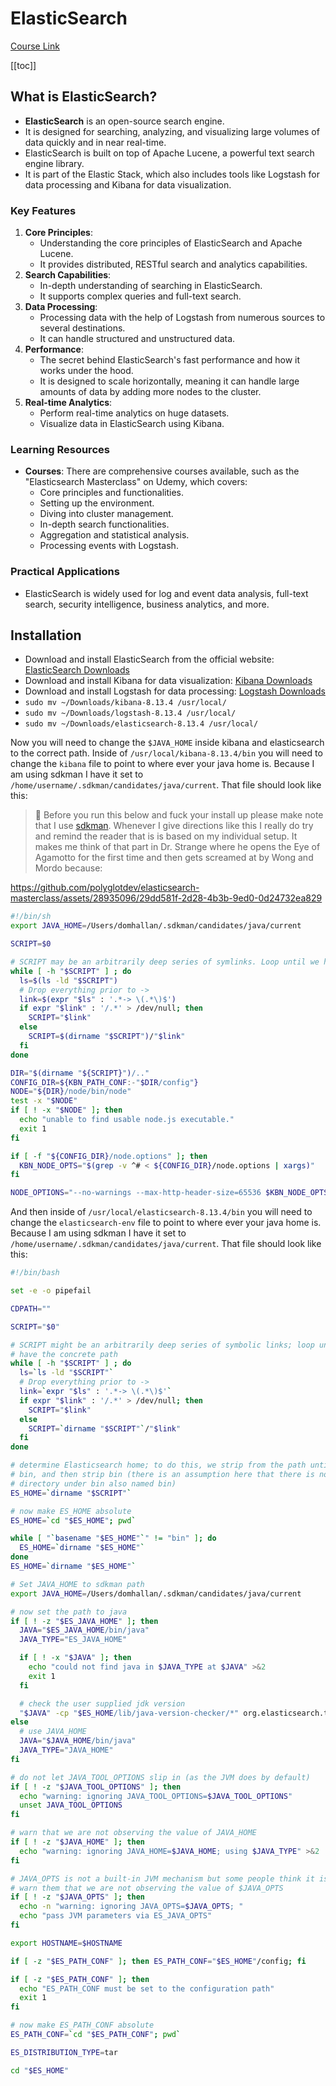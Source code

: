 # ElasticSearch

[Course Link](https://www.udemy.com/course/elasticsearch-masterclass)

[[toc]]

## What is ElasticSearch?

- **ElasticSearch** is an open-source search engine.
- It is designed for searching, analyzing, and visualizing large volumes of data quickly and in near real-time.
- ElasticSearch is built on top of Apache Lucene, a powerful text search engine library.
- It is part of the Elastic Stack, which also includes tools like Logstash for data processing and Kibana for data visualization.

### Key Features

1. **Core Principles**:
   - Understanding the core principles of ElasticSearch and Apache Lucene.
   - It provides distributed, RESTful search and analytics capabilities.
2. **Search Capabilities**:
   - In-depth understanding of searching in ElasticSearch.
   - It supports complex queries and full-text search.
3. **Data Processing**:
   - Processing data with the help of Logstash from numerous sources to several destinations.
   - It can handle structured and unstructured data.
4. **Performance**:
   - The secret behind ElasticSearch's fast performance and how it works under the hood.
   - It is designed to scale horizontally, meaning it can handle large amounts of data by adding more nodes to the cluster.
5. **Real-time Analytics**:
   - Perform real-time analytics on huge datasets.
   - Visualize data in ElasticSearch using Kibana.

### Learning Resources

- **Courses**: There are comprehensive courses available, such as the "Elasticsearch Masterclass" on Udemy, which covers:
  - Core principles and functionalities.
  - Setting up the environment.
  - Diving into cluster management.
  - In-depth search functionalities.
  - Aggregation and statistical analysis.
  - Processing events with Logstash.

### Practical Applications

- ElasticSearch is widely used for log and event data analysis, full-text search, security intelligence, business analytics, and more.

## Installation

- Download and install ElasticSearch from the official website: [ElasticSearch Downloads](https://www.elastic.co/downloads/elasticsearch)
- Download and install Kibana for data visualization: [Kibana Downloads](https://www.elastic.co/downloads/kibana)
- Download and install Logstash for data processing: [Logstash Downloads](https://www.elastic.co/downloads/logstash)
- `sudo mv ~/Downloads/kibana-8.13.4 /usr/local/`
- `sudo mv ~/Downloads/logstash-8.13.4 /usr/local/`
- `sudo mv ~/Downloads/elasticsearch-8.13.4 /usr/local/`

Now you will need to change the `$JAVA_HOME` inside kibana and elasticsearch to the correct path. Inside of `/usr/local/kibana-8.13.4/bin` you will need to change the `kibana` file to point to where ever your java home is. Because I am using sdkman I have it set to `/home/username/.sdkman/candidates/java/current`. That file should look like this:

> 🛑 Before you run this below and fuck your install up please make note that I use [sdkman](https://sdkman.io/). Whenever I give directions like this I really do try and remind the reader that is is based on my individual setup. It makes me think of that part in Dr. Strange where he opens the Eye of Agamotto for the first time and then gets screamed at by Wong and Mordo because:


https://github.com/polyglotdev/elasticsearch-masterclass/assets/28935096/29dd581f-2d28-4b3b-9ed0-0d24732ea829


```bash
#!/bin/sh
export JAVA_HOME=/Users/domhallan/.sdkman/candidates/java/current

SCRIPT=$0

# SCRIPT may be an arbitrarily deep series of symlinks. Loop until we have the concrete path.
while [ -h "$SCRIPT" ] ; do
  ls=$(ls -ld "$SCRIPT")
  # Drop everything prior to ->
  link=$(expr "$ls" : '.*-> \(.*\)$')
  if expr "$link" : '/.*' > /dev/null; then
    SCRIPT="$link"
  else
    SCRIPT=$(dirname "$SCRIPT")/"$link"
  fi
done

DIR="$(dirname "${SCRIPT}")/.."
CONFIG_DIR=${KBN_PATH_CONF:-"$DIR/config"}
NODE="${DIR}/node/bin/node"
test -x "$NODE"
if [ ! -x "$NODE" ]; then
  echo "unable to find usable node.js executable."
  exit 1
fi

if [ -f "${CONFIG_DIR}/node.options" ]; then
  KBN_NODE_OPTS="$(grep -v ^# < ${CONFIG_DIR}/node.options | xargs)"
fi

NODE_OPTIONS="--no-warnings --max-http-header-size=65536 $KBN_NODE_OPTS $NODE_OPTIONS" NODE_ENV=production exec "${NODE}" "${DIR}/src/cli/dist" "${@}"
```

And then inside of `/usr/local/elasticsearch-8.13.4/bin` you will need to change the `elasticsearch-env` file to point to where ever your java home is. Because I am using sdkman I have it set to `/home/username/.sdkman/candidates/java/current`. That file should look like this:

```bash
#!/bin/bash

set -e -o pipefail

CDPATH=""

SCRIPT="$0"

# SCRIPT might be an arbitrarily deep series of symbolic links; loop until we
# have the concrete path
while [ -h "$SCRIPT" ] ; do
  ls=`ls -ld "$SCRIPT"`
  # Drop everything prior to ->
  link=`expr "$ls" : '.*-> \(.*\)$'`
  if expr "$link" : '/.*' > /dev/null; then
    SCRIPT="$link"
  else
    SCRIPT=`dirname "$SCRIPT"`/"$link"
  fi
done

# determine Elasticsearch home; to do this, we strip from the path until we find
# bin, and then strip bin (there is an assumption here that there is no nested
# directory under bin also named bin)
ES_HOME=`dirname "$SCRIPT"`

# now make ES_HOME absolute
ES_HOME=`cd "$ES_HOME"; pwd`

while [ "`basename "$ES_HOME"`" != "bin" ]; do
  ES_HOME=`dirname "$ES_HOME"`
done
ES_HOME=`dirname "$ES_HOME"`

# Set JAVA_HOME to sdkman path
export JAVA_HOME=/Users/domhallan/.sdkman/candidates/java/current

# now set the path to java
if [ ! -z "$ES_JAVA_HOME" ]; then
  JAVA="$ES_JAVA_HOME/bin/java"
  JAVA_TYPE="ES_JAVA_HOME"

  if [ ! -x "$JAVA" ]; then
    echo "could not find java in $JAVA_TYPE at $JAVA" >&2
    exit 1
  fi

  # check the user supplied jdk version
  "$JAVA" -cp "$ES_HOME/lib/java-version-checker/*" org.elasticsearch.tools.java_version_checker.JavaVersionChecker
else
  # use JAVA_HOME
  JAVA="$JAVA_HOME/bin/java"
  JAVA_TYPE="JAVA_HOME"
fi

# do not let JAVA_TOOL_OPTIONS slip in (as the JVM does by default)
if [ ! -z "$JAVA_TOOL_OPTIONS" ]; then
  echo "warning: ignoring JAVA_TOOL_OPTIONS=$JAVA_TOOL_OPTIONS"
  unset JAVA_TOOL_OPTIONS
fi

# warn that we are not observing the value of JAVA_HOME
if [ ! -z "$JAVA_HOME" ]; then
  echo "warning: ignoring JAVA_HOME=$JAVA_HOME; using $JAVA_TYPE" >&2
fi

# JAVA_OPTS is not a built-in JVM mechanism but some people think it is so we
# warn them that we are not observing the value of $JAVA_OPTS
if [ ! -z "$JAVA_OPTS" ]; then
  echo -n "warning: ignoring JAVA_OPTS=$JAVA_OPTS; "
  echo "pass JVM parameters via ES_JAVA_OPTS"
fi

export HOSTNAME=$HOSTNAME

if [ -z "$ES_PATH_CONF" ]; then ES_PATH_CONF="$ES_HOME"/config; fi

if [ -z "$ES_PATH_CONF" ]; then
  echo "ES_PATH_CONF must be set to the configuration path"
  exit 1
fi

# now make ES_PATH_CONF absolute
ES_PATH_CONF=`cd "$ES_PATH_CONF"; pwd`

ES_DISTRIBUTION_TYPE=tar

cd "$ES_HOME"
```

